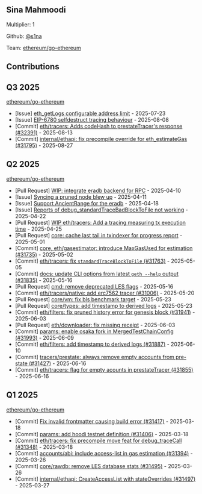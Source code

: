 
## Sina Mahmoodi
Multiplier: 1

Github: [@s1na](https://github.com/s1na)

Team: [ethereum/go-ethereum](https://github.com/ethereum/go-ethereum/pulls?q=is%3Apr+author%3As1na+)

## Contributions

## Q3 2025


[ethereum/go-ethereum](https://github.com/ethereum/go-ethereum)
* [Issue] [eth_getLogs configurable address limit](https://github.com/ethereum/go-ethereum/issues/32264) - 2025-07-23
* [Issue] [EIP-6780 selfdestruct tracing behaviour](https://github.com/ethereum/go-ethereum/issues/32376) - 2025-08-08
* [Commit] [eth/tracers: Adds codeHash to prestateTracer's response (#32391)](https://github.com/ethereum/go-ethereum/commit/51342136fadf2972320cd70badb1336efe3259e1) - 2025-08-13
* [Commit] [internal/ethapi: fix precompile override for eth_estimateGas (#31795)](https://github.com/ethereum/go-ethereum/commit/7db6c91254379e83aa9b9b201ca72b0a7fb5b654) - 2025-08-27
## Q2 2025


[ethereum/go-ethereum](https://github.com/ethereum/go-ethereum)
* [Pull Request] [WIP: integrate eradb backend for RPC](https://github.com/ethereum/go-ethereum/pull/31604) - 2025-04-10
* [Issue] [Syncing a pruned node blew up](https://github.com/ethereum/go-ethereum/issues/31616) - 2025-04-11
* [Issue] [Support AncientRange for the eradb](https://github.com/ethereum/go-ethereum/issues/31670) - 2025-04-18
* [Issue] [Reports of debug_standardTraceBadBlockToFile not working](https://github.com/ethereum/go-ethereum/issues/31694) - 2025-04-22
* [Pull Request] [WIP eth/tracers: Add a tracing measuring tx execution time](https://github.com/ethereum/go-ethereum/pull/31713) - 2025-04-25
* [Pull Request] [core: cache last tail in txindexer for progress report](https://github.com/ethereum/go-ethereum/pull/31752) - 2025-05-01
* [Commit] [core, eth/gasestimator: introduce MaxGasUsed for estimation (#31735)](https://github.com/ethereum/go-ethereum/commit/79807bc3b16ee1dadb506c87917fcf042d4e186d) - 2025-05-02
* [Commit] [eth/tracers: fix `standardTraceBlockToFile` (#31763)](https://github.com/ethereum/go-ethereum/commit/7705d13ed492a6291b2d7aa7f7c15b70749e9a65) - 2025-05-05
* [Commit] [docs: update CLI options from latest `geth --help` output (#31835)](https://github.com/ethereum/go-ethereum/commit/391d117f192623685dd7b5b2b4aa0472a24cd325) - 2025-05-16
* [Pull Request] [cmd: remove deprecated LES flags](https://github.com/ethereum/go-ethereum/pull/31838) - 2025-05-16
* [Commit] [eth/tracers/native: add erc7562 tracer (#31006)](https://github.com/ethereum/go-ethereum/commit/62aa6b2621631f61c51e678948556750eabfc620) - 2025-05-20
* [Pull Request] [core/vm: fix bls benchmark target](https://github.com/ethereum/go-ethereum/pull/31896) - 2025-05-23
* [Pull Request] [core/types: add timestamp to derived logs](https://github.com/ethereum/go-ethereum/pull/31887) - 2025-05-23
* [Commit] [eth/filters: fix pruned history error for genesis block (#31941)](https://github.com/ethereum/go-ethereum/commit/778430a689af2ff9545ba69decbeb942243b2267) - 2025-06-03
* [Pull Request] [eth/downloader: fix missing receipt](https://github.com/ethereum/go-ethereum/pull/31952) - 2025-06-03
* [Commit] [params: enable osaka fork in MergedTestChainConfig (#31993)](https://github.com/ethereum/go-ethereum/commit/3cc0e7a31ab8d070dbacf77412f935b6bb789054) - 2025-06-09
* [Commit] [eth/filters: add timestamp to derived logs (#31887)](https://github.com/ethereum/go-ethereum/commit/0983cd789ee1905aedaed96f72793e5af8466f34) - 2025-06-10
* [Commit] [tracers/prestate: always remove empty accounts from pre-state (#31427)](https://github.com/ethereum/go-ethereum/commit/e2007e513c1e2ea19fbfb5272fb2102467bd9d20) - 2025-06-16
* [Commit] [eth/tracers: flag for empty acounts in prestateTracer (#31855)](https://github.com/ethereum/go-ethereum/commit/fd4e1f83cb70ac97285501ea990d721db47fd6b6) - 2025-06-16
## Q1 2025

[ethereum/go-ethereum](https://github.com/ethereum/go-ethereum)
* [Commit] [Fix invalid frontmatter causing build error (#31417)](https://github.com/ethereum/go-ethereum/commit/c11489ef3b1c80784961ef54ac29e7a931434697) - 2025-03-18
* [Commit] [params: add hoodi testnet definition (#31406)](https://github.com/ethereum/go-ethereum/commit/668118bfe12b32c1c0f74878d18806c099426b82) - 2025-03-18
* [Commit] [eth/tracers: fix precompile move feat for debug_traceCall (#31348)](https://github.com/ethereum/go-ethereum/commit/40ad6bedf6cb4cb36851a713720ee81b095f2592) - 2025-03-18
* [Commit] [accounts/abi: include access-list in gas estimation (#31394)](https://github.com/ethereum/go-ethereum/commit/a82303f4e3cedcebe31540a53dde4f24fc93da80) - 2025-03-26
* [Commit] [core/rawdb: remove LES database stats (#31495)](https://github.com/ethereum/go-ethereum/commit/5b4a74349372402fac545db7a7f80812a40b1b2b) - 2025-03-26
* [Commit] [internal/ethapi: CreateAccessList with stateOverrides (#31497)](https://github.com/ethereum/go-ethereum/commit/6143c350ae1ecf3330678be02b4c2745bb6b8134) - 2025-03-27
